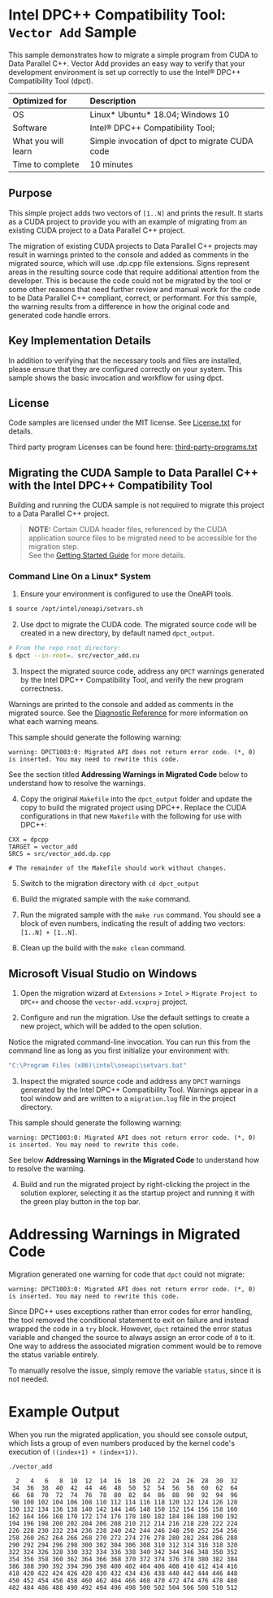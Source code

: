 # Intel DPC++ Compatibility Tool: `Vector Add` Sample

This sample demonstrates how to migrate a simple program from CUDA to 
Data Parallel C++. Vector Add provides an easy way to verify that
your development environment is set up correctly to use the Intel® DPC++
Compatibility Tool (dpct).


| Optimized for         | Description
|:---                   |:---
| OS                    | Linux* Ubuntu* 18.04; Windows 10
| Software              | Intel&reg; DPC++ Compatibility Tool;
| What you will learn   | Simple invocation of dpct to migrate CUDA code
| Time to complete      | 10 minutes


## Purpose

This simple project adds two vectors of `[1..N]` and prints the result. It starts as a CUDA project to provide you with an example of migrating from an existing CUDA project to a Data Parallel C++ project.

The migration of existing CUDA projects to Data Parallel C++ projects may
result in warnings printed to the console and added as comments in
the migrated source, which will use .dp.cpp file extensions. Signs represent
areas in the resulting source code that require additional attention from the
developer. This is because the code could not be migrated by the tool or some
other reasons that need further review and manual work for the
code to be Data Parallel C++ compliant, correct, or performant. For this sample,
the warning results from a difference in how the original code and generated
code handle errors.


## Key Implementation Details

In addition to verifying that the necessary tools and files are installed, please ensure that they are 
configured correctly on your system. This sample shows the basic invocation and workflow for using dpct.


## License

Code samples are licensed under the MIT license. See
[License.txt](https://github.com/oneapi-src/oneAPI-samples/blob/master/License.txt) for details.

Third party program Licenses can be found here: [third-party-programs.txt](https://github.com/oneapi-src/oneAPI-samples/blob/master/third-party-programs.txt)


## Migrating the CUDA Sample to Data Parallel C++ with the Intel DPC++ Compatibility Tool

Building and running the CUDA sample is not required to migrate this project
to a Data Parallel C++ project.

> **NOTE:** Certain CUDA header files, referenced by the CUDA application 
> source files to be migrated need to be accessible for the migration step.  
> See the [Getting Started Guide][cuda-headers] for more details.

[cuda-headers]: <https://software.intel.com/content/www/us/en/develop/documentation/get-started-with-intel-dpcpp-compatibility-tool/top.html#top_BEFORE_YOU_BEGIN>


### Command Line On a Linux* System

1. Ensure your environment is configured to use the OneAPI tools.

```sh
$ source /opt/intel/oneapi/setvars.sh
```

2. Use dpct to migrate the CUDA code. The  migrated source code will be 
   created in a new directory, by default named `dpct_output`. 

```sh
# From the repo root directory:
$ dpct --in-root=. src/vector_add.cu
```

3. Inspect the migrated source code, address any `DPCT` warnings generated 
   by the Intel DPC++ Compatibility Tool, and verify the new program correctness.

Warnings are printed to the console and added as comments in the migrated
source. See the [Diagnostic Reference][diag-ref] for more information on what
each warning means.

[diag-ref]: <https://software.intel.com/content/www/us/en/develop/documentation/get-started-with-intel-dpcpp-compatibility-tool/top/diagnostics-reference.html>

This sample should generate the following warning:

```
warning: DPCT1003:0: Migrated API does not return error code. (*, 0) is inserted. You may need to rewrite this code.
```

See the section titled **Addressing Warnings in Migrated Code** below to
understand how to resolve the warnings.

4. Copy the original `Makefile` into the `dpct_output` folder and update the
   copy to build the migrated project using DPC++. Replace the CUDA
   configurations in that new `Makefile` with the following for use with DPC++:

```make
CXX = dpcpp
TARGET = vector_add
SRCS = src/vector_add.dp.cpp

# The remainder of the Makefile should work without changes.
```
5. Switch to the migration directory with `cd dpct_output`

6. Build the migrated sample with the `make` command.

7. Run the migrated sample with the `make run` command. You should see a block
   of even numbers, indicating the result of adding two vectors:
   `[1..N] + [1..N]`.

8. Clean up the build with the `make clean` command.


## Microsoft Visual Studio on Windows

1. Open the migration wizard at `Extensions` > `Intel` > `Migrate Project to DPC++`
   and choose the `vector-add.vcxproj` project.

2. Configure and run the migration. Use the default settings to create a new
   project, which will be added to the open solution.

Notice the migrated command-line invocation. You can run this from the command
line as long as you first initialize your environment with:

```sh
"C:\Program Files (x86)\intel\oneapi\setvars.bat"
```

3. Inspect the migrated source code and address any `DPCT` warnings generated
   by the Intel DPC++ Compatibility Tool. Warnings appear in a tool window and
   are written to a `migration.log` file in the project directory.

This sample should generate the following warning:

```
warning: DPCT1003:0: Migrated API does not return error code. (*, 0) is inserted. You may need to rewrite this code.
```
See below **Addressing Warnings in the Migrated Code** to understand how to resolve the warning.

4. Build and run the migrated project by right-clicking the project in the
   solution explorer, selecting it as the startup project and running it with
   the green play button in the top bar.


# Addressing Warnings in Migrated Code

Migration generated one warning for code that `dpct` could not migrate:

```
warning: DPCT1003:0: Migrated API does not return error code. (*, 0) is inserted. You may need to rewrite this code.
```

Since DPC++ uses exceptions rather than error codes for error handling, the
tool removed the conditional statement to exit on failure and instead wrapped
the code in a `try` block. However, `dpct` retained the error status variable
and changed the source to always assign an error code of `0` to it. One way to
address the associated migration comment would be to remove the status
variable entirely.

To manually resolve the issue, simply remove the variable `status`, since it
is not needed.


# Example Output

When you run the migrated application, you should see console output, which
lists a group of even numbers produced by the kernel code's execution of
`((index+1) + (index+1))`.

```
./vector_add

  2   4   6   8  10  12  14  16  18  20  22  24  26  28  30  32
 34  36  38  40  42  44  46  48  50  52  54  56  58  60  62  64
 66  68  70  72  74  76  78  80  82  84  86  88  90  92  94  96
 98 100 102 104 106 108 110 112 114 116 118 120 122 124 126 128
130 132 134 136 138 140 142 144 146 148 150 152 154 156 158 160
162 164 166 168 170 172 174 176 178 180 182 184 186 188 190 192
194 196 198 200 202 204 206 208 210 212 214 216 218 220 222 224
226 228 230 232 234 236 238 240 242 244 246 248 250 252 254 256
258 260 262 264 266 268 270 272 274 276 278 280 282 284 286 288
290 292 294 296 298 300 302 304 306 308 310 312 314 316 318 320
322 324 326 328 330 332 334 336 338 340 342 344 346 348 350 352
354 356 358 360 362 364 366 368 370 372 374 376 378 380 382 384
386 388 390 392 394 396 398 400 402 404 406 408 410 412 414 416
418 420 422 424 426 428 430 432 434 436 438 440 442 444 446 448
450 452 454 456 458 460 462 464 466 468 470 472 474 476 478 480
482 484 486 488 490 492 494 496 498 500 502 504 506 508 510 512
```
